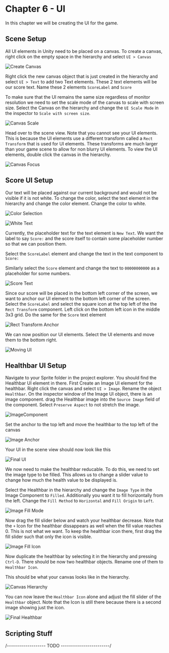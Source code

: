 # Chapter 6 - UI

In this chapter we will be creating the UI for the game.

## Scene Setup

All UI elements in Unity need to be placed on a canvas. To create a canvas, right click on the empty space in the hierarchy and select `UI > Canvas`

![Create Canvas](https://github.com/DarkDestry/Unity-GDG-Workshop/blob/master/Docs/Images/Chapter%207/CreateCanvas.png?raw=true)

Right click the new canvas object that is just created in the hierarchy and select `UI > Text` to add two Text elements. These 2 text elements will be our score text. Name these 2 elements `ScoreLabel` and `Score`

To make sure that the UI remains the same size regardless of monitor resolution we need to set the scale mode of the canvas to scale with screen size. Select the Canvas on the hierarchy and change the `UI Scale Mode` in the inspector to `Scale with screen size`.

![Canvas Scale](https://github.com/DarkDestry/Unity-GDG-Workshop/blob/master/Docs/Images/Chapter%207/CanvasScale.png?raw=true)

Head over to the scene view. Note that you cannot see your UI elements. This is because the UI elements use a different transform called a `Rect Transform` that is used for UI elements. These transforms are much larger than your game scene to allow for non blurry UI elements. To view the UI elements, double click the canvas in the hierarchy.

![Canvas Focus](https://github.com/DarkDestry/Unity-GDG-Workshop/blob/master/Docs/Images/Chapter%207/CanvasFocus.gif?raw=true)

## Score UI Setup

Our text will be placed against our current background and would not be visible if it is not white. To change the color, select the text element in the hierarchy and change the color element. Change the color to white.

![Color Selection](https://github.com/DarkDestry/Unity-GDG-Workshop/blob/master/Docs/Images/Chapter%207/ColorSelection.png?raw=true)

![White Text](https://github.com/DarkDestry/Unity-GDG-Workshop/blob/master/Docs/Images/Chapter%207/WhiteText.png?raw=true)

Currently, the placeholder text for the text element is `New Text`. We want the label to say `Score:` and the score itself to contain some placeholder number so that we can position them.

Select the `ScoreLabel` element and change the text in the text component to `Score:`

Similarly select the `Score` element and change the text to `00000000000` as a placeholder for some numbers.

![Score Text](https://github.com/DarkDestry/Unity-GDG-Workshop/blob/master/Docs/Images/Chapter%207/ScoreText.png?raw=true)

Since our score will be placed in the bottom left corner of the screen, we want to anchor our UI element to the bottom left corner of the screen. Select the `ScoreLabel` and select the square icon at the top left of the the `Rect Transform` component. Left click on the bottom left icon in the middle 3x3 grid. Do the same for the `Score` text element

![Rect Transform Anchor](https://github.com/DarkDestry/Unity-GDG-Workshop/blob/master/Docs/Images/Chapter%207/RectAnchor.png?raw=true)

We can now position our UI elements. Select the UI elements and move them to the bottom right.


![Moving UI](https://github.com/DarkDestry/Unity-GDG-Workshop/blob/master/Docs/Images/Chapter%207/MovingUI.gif?raw=true)

## Healthbar UI Setup

Navigate to your Sprite folder in the project explorer. You should find the Healthbar UI element in there. First Create an Image UI element for the healthbar. Right click the canvas and select `UI > Image`. Rename the object `Healthbar`. On the inspector window of the Image UI object, there is an image component. drag the Healthbar image into the `Source Image` field of the component. Select `Preserve Aspect` to not stretch the image.

![ImageComponent](https://github.com/DarkDestry/Unity-GDG-Workshop/blob/master/Docs/Images/Chapter%207/ImageComponent.png?raw=true)

Set the anchor to the top left and move the healthbar to the top left of the canvas

![Image Anchor](https://github.com/DarkDestry/Unity-GDG-Workshop/blob/master/Docs/Images/Chapter%207/ImageAnchor.png?raw=true)

Your UI in the scene view should now look like this

![Final UI](https://github.com/DarkDestry/Unity-GDG-Workshop/blob/master/Docs/Images/Chapter%207/FinalUI.png?raw=true)

We now need to make the healthbar reducable. To do this, we need to set the image type to be filled. This allows us to change a slider value to change how much the health value to be displayed is.

Select the Healthbar in the hierarchy and change the `Image Type` in the Image Component to `Filled`. Additionally you want it to fill horizontally from the left. Change the `Fill Method` to `Horizontal` and `Fill Origin` to `Left`.

![Image Fill Mode](https://github.com/DarkDestry/Unity-GDG-Workshop/blob/master/Docs/Images/Chapter%207/ImageFillMode.png?raw=true)

Now drag the fill slider below and watch your healthbar decrease. Note that the `+` Icon for the healthbar dissappears as well when the fill value reaches 0. This is not what we want. To keep the healthbar icon there, first drag the fill slider such that only the icon is visible. 

![Image Fill Icon](https://github.com/DarkDestry/Unity-GDG-Workshop/blob/master/Docs/Images/Chapter%207/FillIcon.png?raw=true)

Now duplicate the healthbar by selecting it in the hierarchy and pressing `Ctrl-D`. There should be now two healthbar objects. Rename one of them to `Healthbar Icon`.

This should be what your canvas looks like in the hierarchy.

![Canvas Hierarchy](https://github.com/DarkDestry/Unity-GDG-Workshop/blob/master/Docs/Images/Chapter%207/CanvasHierarchy.png?raw=true)

You can now leave the `Healthbar Icon` alone and adjust the fill slider of the `Healthbar` object. Note that the Icon is still there because there is a second image showing just the icon.

![Final Healthbar](https://github.com/DarkDestry/Unity-GDG-Workshop/blob/master/Docs/Images/Chapter%207/FinalHealthbar.gif?raw=true)

## Scripting Stuff
 /------------------- TODO ------------------------/